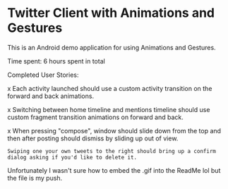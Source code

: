 Twitter Client with Animations and Gestures
================

This is an Android demo application for using Animations and Gestures. 

Time spent: 6 hours spent in total

Completed User Stories:

  x Each activity launched should use a custom activity transition on the forward and back animations.
  
  x Switching between home timeline and mentions timeline should use custom fragment transition animations on forward and back.
  
  x When pressing "compose", window should slide down from the top and then after posting should dismiss by sliding up out of
  view.
  
    Swiping one your own tweets to the right should bring up a confirm dialog asking if you'd like to delete it.

Unfortunately I wasn't sure how to embed the .gif into the ReadMe lol but the file is my push. 
  
